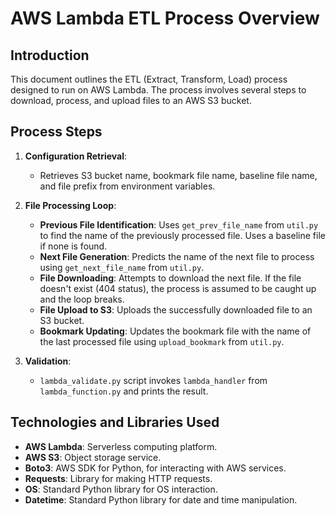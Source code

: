# AWS Lambda ETL Process Overview

## Introduction
This document outlines the ETL (Extract, Transform, Load) process designed to run on AWS Lambda. The process involves several steps to download, process, and upload files to an AWS S3 bucket.

## Process Steps

1. **Configuration Retrieval**: 
    - Retrieves S3 bucket name, bookmark file name, baseline file name, and file prefix from environment variables.

2. **File Processing Loop**:
   - **Previous File Identification**: Uses `get_prev_file_name` from `util.py` to find the name of the previously processed file. Uses a baseline file if none is found.
   - **Next File Generation**: Predicts the name of the next file to process using `get_next_file_name` from `util.py`.
   - **File Downloading**: Attempts to download the next file. If the file doesn't exist (404 status), the process is assumed to be caught up and the loop breaks.
   - **File Upload to S3**: Uploads the successfully downloaded file to an S3 bucket.
   - **Bookmark Updating**: Updates the bookmark file with the name of the last processed file using `upload_bookmark` from `util.py`.

3. **Validation**: 
    - `lambda_validate.py` script invokes `lambda_handler` from `lambda_function.py` and prints the result.

## Technologies and Libraries Used

- **AWS Lambda**: Serverless computing platform.
- **AWS S3**: Object storage service.
- **Boto3**: AWS SDK for Python, for interacting with AWS services.
- **Requests**: Library for making HTTP requests.
- **OS**: Standard Python library for OS interaction.
- **Datetime**: Standard Python library for date and time manipulation.

